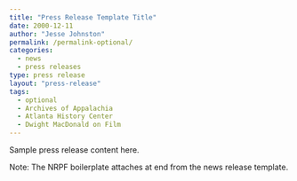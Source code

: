 ```yaml
---
title: "Press Release Template Title"
date: 2000-12-11
author: "Jesse Johnston"
permalink: /permalink-optional/
categories: 
  - news
  - press releases
type: press release
layout: "press-release"
tags:
  - optional
  - Archives of Appalachia
  - Atlanta History Center
  - Dwight MacDonald on Film 
---
```


Sample press release content here.

Note: The NRPF boilerplate attaches at end from the news release template.

